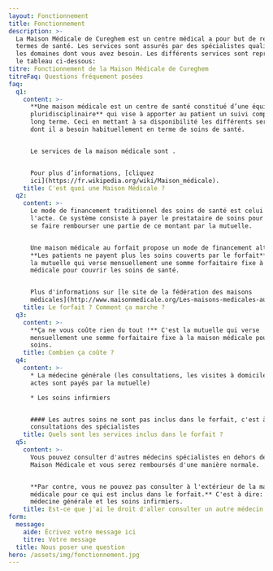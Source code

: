 ```yaml
---
layout: Fonctionnement
title: Fonctionnement
description: >-
  La Maison Médicale de Cureghem est un centre médical a pour but de répondre à tous vos besoins en
  termes de santé. Les services sont assurés par des spécialistes qualifiés dans
  les domaines dont vous avez besoin. Les différents services sont repris dans
  le tableau ci-dessous:
titre: Fonctionnement de la Maison Médicale de Cureghem
titreFaq: Questions fréquement posées
faq:
  q1:
    content: >-
      **Une maison médicale est un centre de santé constitué d’une équipe
      pluridisciplinaire** qui vise à apporter au patient un suivi complet à
      long terme. Ceci en mettant à sa disponibilité les différents services
      dont il a besoin habituellement en terme de soins de santé.


      Le services de la maison médicale sont .


      Pour plus d’informations, [cliquez
      ici](https://fr.wikipedia.org/wiki/Maison_médicale).
    title: C'est quoi une Maison Médicale ?
  q2:
    content: >-
      Le mode de financement traditionnel des soins de santé est celui nommé à
      l'acte. Ce système consiste à payer le prestataire de soins pour ensuite
      se faire rembourser une partie de ce montant par la mutuelle.


      Une maison médicale au forfait propose un mode de financement alternatif.
      **Les patients ne payent plus les soins couverts par le forfait**, c'est
      la mutuelle qui verse mensuellement une somme forfaitaire fixe à la maison
      médicale pour couvrir les soins de santé.


      Plus d'informations sur [le site de la fédération des maisons
      médicales](http://www.maisonmedicale.org/Les-maisons-medicales-au-forfait.html)
    title: Le forfait ? Comment ça marche ?
  q3:
    content: >-
      **Ça ne vous coûte rien du tout !** C'est la mutuelle qui verse
      mensuellement une somme forfaitaire fixe à la maison médicale pour vos
      soins.
    title: Combien ça coûte ?
  q4:
    content: >-
      * La médecine générale (les consultations, les visites à domicile, les
      actes sont payés par la mutuelle)

      * Les soins infirmiers


      #### Les autres soins ne sont pas inclus dans le forfait, c'est à dire les
      consultations des spécialistes
    title: Quels sont les services inclus dans le forfait ?
  q5:
    content: >-
      Vous pouvez consulter d'autres médecins spécialistes en dehors de la
      Maison Médicale et vous serez remboursés d'une manière normale.


      **Par contre, vous ne pouvez pas consulter à l'extérieur de la maison
      médicale pour ce qui est inclus dans le forfait.** C'est à dire: La
      médecine générale et les soins infirmiers.
    title: Est-ce que j'ai le droit d'aller consulter un autre médecin ?
form:
  message:
    aide: Écrivez votre message ici
    titre: Votre message
  title: Nous poser une question
hero: /assets/img/fonctionnement.jpg
---
```

